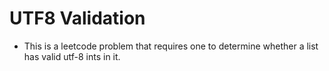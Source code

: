 # UTF8 Validation
- This is a leetcode problem that requires one to determine whether a list has valid utf-8 ints in it.